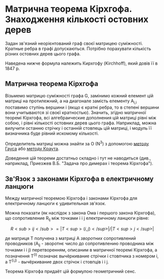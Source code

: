 # Матрична теорема Кірхгофа. Знаходження кількості остовних дерев

Задан зв'язний неорієнтований граф своєї матрицею суміжності. Кратные ребра в графі допускаються. Потрібно порахувати кількість різних остовних дерев цього графа.

Наведена нижче формула належить Кирхгофу (Kirchhoff), який довів її в 1847 р.

## Матрична теорема Кірхгофа

Візьмемо матрицю суміжності графа G, замінимо кожний елемент цій матриці на протилежний, а на диагонале замість елементу A<sub>i,i</sub> поставимо ступінь вершини i (якщо є кратні ребра, то в степені вершини вони учитываются зі своєї кратностью). Значить, згідно матричної теоремі Кірхгофа, всі алгебраические дополнения цій матриці рівні між собою, і рівні кількості остовних дерев цього графа. Наприклад, можна вилучити останню стрічку і останній стовпець цій матриці, і модуль її визначника буде рівний искомому кількості.

Определитель матриці можна знайти за O (N<sup>3</sup>) з допомогою [методу Гауса](determinant_gauss) або [методу Краута](determinant_crout).

Доведення цій теореми достатньо складно і тут не наводиться (див., наприклад, Приезжев В.Б. "Задача про димерах і теорема Кірхгофа").

## Зв'Язок з законами Кірхгофа в електричному ланцюги

Между матричної теоремою Кірхгофа і законами Кірхгофа для електричному ланцюги є удивительная зв'язок.

Можна показати (як наслідок з закона Ома і першого закона Кірхгофа), що сопротивление R<sub>ij</sub> між точками i і j електричному ланцюги рівне:

$$
R<sub>ij</sub> = |T<sup>(i,j)</sup>| / |T<sup>j</sup>|
$$

де матриця T получена з матриці A <i>зворотних</i> сопротивлений проводников (A<sub>ij</sub> - зворотнє число до сопротивлению проводника між точками i і j) перетворенням, описаним в матричної теоремі Кірхгофа, а позначення T<sup>(i)</sup> позначає вычёркивание стрічки і стовпчика з номером i, а T<sup>(i,j)</sup> - вычёркивание двох стрічок і стовпців i і j.

Теорема Кірхгофа придаёт цій формулою геометричний сенс.
